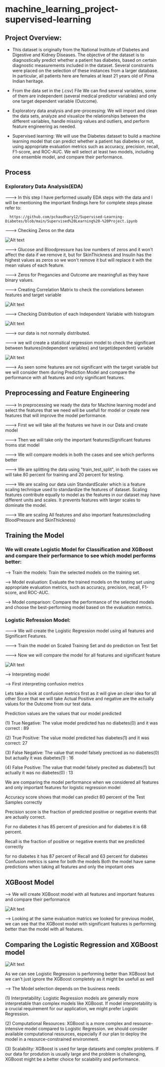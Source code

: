 # machine_learning_project-supervised-learning

## Project Overview:

- This dataset is originally from the National Institute of Diabetes and Digestive and Kidney Diseases. The objective of the dataset is to diagnostically predict whether a patient has diabetes,
based on certain diagnostic measurements included in the dataset. Several constraints were placed on the selection of these instances from a larger database. In particular, all patients here are females
at least 21 years old of Pima Indian heritage.

- From the data set in the (.csv) File We can find several variables, some of them are independent
(several medical predictor variables) and only one target dependent variable (Outcome).

-	Exploratory data analysis and pre-processing: We will import and clean the data sets, analyze and visualize the relationships between the different variables, handle missing values and outliers, and perform feature engineering as needed.

-	Supervised learning: We will use the Diabetes dataset to build a machine learning model that can predict whether a patient has diabetes or not, using appropriate evaluation metrics such as accuracy, precision, recall, F1-score, and ROC-AUC. We will select at least two models, including one ensemble model, and compare their performance.

## Process

### Exploratory Data Analysis(EDA)

---> In this step I have performed usually EDA steps with the data and I will be mentioning the important findings here for complete steps please refer to:

      https://github.com/pchaudhary12/Supervised-Learning-Diabetes/blob/main/Supervised%20Learning%20-%20Project.ipynb 

---> Checking Zeros on the data

![Alt text](image.png)

---> Glucose and Bloodpressure has low numbers of zeros and it won't affect the data if we remove it, but for  SkinThickness and Insulin has the highest values as zeros so we won't remove it but will replace it with the mean values of each feature.

---> Zeros for Pregancies and Outcome are meaningfull as they have binary values.


---> Creating Correlation Matrix to check the correlations between features and target variable

![Alt text](image-1.png)


---> Checking Distribution of each Independent Variable with histogram

![Alt text](image-2.png)


---> our data is not normally distributed.

---> we will create a statistical regression model to check the significant between features(independent variables) and target(dependent) variable

![Alt text](image-3.png)

---> As seen some features are not significant with the target variable but we will consider them during Prediction Model and compare the performance with all features and only significant features.


## Preprocessing and Feature Engineering

---> In preprocessing we ready the data for Machine learning model and select the features that we need will be usefull for model or create new features that will improve the model performance.

---> First we will take all the features we have in our Data and create model

---> Then we will take only the important features(Significant features froms stat model

---> We will compare models in both the cases and see which performs better

---> We are splitting the data using "train_test_split", in both the cases we will take 80 percent for training and 20 percent for testing.

---> We are scaling our data usin StandardScaler which is a feature scaling technique used to standardize the features of dataset. Scaling features contribute equally to model as the features in our dataset may have different units and scales. It prevents features with larger scales to dominate the model.

---> We are scaling All features and also important features(excluding BloodPressure and SkinThickness)

## Training the Model

### We will create Logistic Model for Classification and XGBoost and compare their performance to see which model performs better:

--> Train the models: Train the selected models on the training set.

--> Model evaluation: Evaluate the trained models on the testing set using appropriate evaluation metrics, such as accuracy, precision, recall, F1-score, and ROC-AUC.

--> Model comparison: Compare the performance of the selected models and choose the best-performing model based on the evaluation metrics.

### Logistic Refression Model:

---> We will create the Logistic Regression model using all features and Significant Features.

---> Train the model on Scaled Training Set and do prediction on Test Set

---> Now we will compare the model for all features and significant feature

![Alt text](image-4.png)

--> Interpreting model

--> First interpreting confusion metrics

Lets take a look at confusion metrics first as it will give an clear idea for all other Score that we will take Actual Positive and negative are the actually values for the Outcome from our test data.

Prediction values are the values that our model predicted

(1) True Negative: The value model predicted has no diabetes(0) and it was correct : 89

(2) True Positive: The value model predicted has diabetes(1) and it was correct: 27

(3) False Negative: The value that model falsely precticed as no diabetes(0) but actually it was diabetes(1) : 16

(4) False Positive: The value that model falsely precited as diabetes(1) but actually it was no diabetes(0) : 13

We are comparing the model performance when we considered all features and only important features for logistic regression model

Accuracy score shows that model can predict 80 percent of the Test Samples correctly

Precision score is the fraction of predicted positive or negative events that are actually correct.

For no diabetes it has 85 percent of presicion and for diabetes it is 68 percent.

Recall is the fraction of positive or negative events that we predicted correctly

for no diabetes it has 87 percent of Recall and 63 percent for diabetes
Confusion metrics is same for both the models
Both the model have same predictions when taking all features and only the impotant ones

## XGBoost Model

--> We will create XGBoost model with all features and important features and compare their performance

![Alt text](image-8.png)

--> Looking at the same evaluation matrics we looked for previous model, we can see that the XGBoost model with significant features is performing better than the model with all features.

## Comparing the Logistic Regression and XGBoost model

![Alt text](image-9.png)

As we can see Logistic Regression is performing better than XGBoost but we can't just ignore the XGBoost completely as it might be usefull as well

--> The Model selection depends on the business needs

(1) Interpretability: Logistic Regression models are generally more interpretable than complex models like XGBoost. If model interpretability is a crucial requirement for our application, we might prefer Logistic Regression.

(2) Computational Resources: XGBoost is a more complex and resource-intensive model compared to Logistic Regression. we should consider available computational resources, especially if our plan to deploy the model in a resource-constrained environment.

(3) Scalability: XGBoost is used for large datasets and complex problems. If our data for prodution is usually large and the problem is challenging, XGBoost might be a better choice for scalability and performance.
